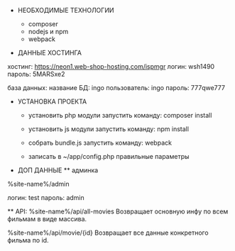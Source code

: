 * НЕОБХОДИМЫЕ ТЕХНОЛОГИИ
    - composer
    - nodejs и npm
    - webpack

* ДАННЫЕ ХОСТИНГА

хостинг: https://neon1.web-shop-hosting.com/ispmgr
логин: wsh1490
пароль: 5MARSxe2

база данных:
название БД: ingo
пользователь: ingo
пароль: 777qwe777

* УСТАНОВКА ПРОЕКТА
    + установить php модули
        запустить команду:
        composer install

    + установить js модули
        запустить команду:
        npm install

    + собрать bundle.js
        запустить команду:
        webpack
    + записать в ~/app/config.php правильные параметры

* ДОП ДАННЫЕ
** админка

%site-name%/admin

логин: test
пароль: admin

** API:
%site-name%/api/all-movies
Возвращает основную инфу по всем фильмам в виде массива.

%site-name%/api/movie/{id}
Возвращает все данные конкретного фильма по id.